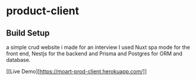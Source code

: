 # product-client

## Build Setup
a simple crud website i made for an interview I used Nuxt spa mode for the front end, Nestjs for the backend and Prisma and Postgres for ORM and database. 

[[Live Demo][https://moart-prod-client.herokuapp.com/]]
